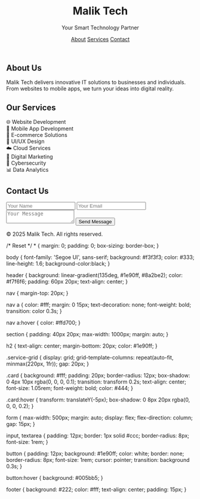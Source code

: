 <!DOCTYPE html>
<html lang="en">
<head>
  <meta charset="UTF-8" />
  <meta name="viewport" content="width=device-width, initial-scale=1.0"/>
  <title>Malik Tech - Tech Services</title>
  <link rel="stylesheet" href="style.css" />
</head>
<body>

  <header>
    <div class="hero">
      <h1>Malik Tech</h1>
      <p>Your Smart Technology Partner</p>
      <nav>
        <a href="#about">About</a>
        <a href="#services">Services</a>
        <a href="#contact">Contact</a>
      </nav>
    </div>
  </header>

  <section id="about">
    <h2>About Us</h2>
    <p>Malik Tech delivers innovative IT solutions to businesses and individuals. From websites to mobile apps, we turn your ideas into digital reality.</p>
  </section>

  <section id="services">
    <h2>Our Services</h2>
    <div class="service-grid">
      <div class="card">🌐 Website Development</div>
      <div class="card">📱 Mobile App Development</div>
      <div class="card">🛒 E-commerce Solutions</div>
      <div class="card">🎨 UI/UX Design</div>
      <div class="card">☁️ Cloud Services</div>
      <div class="card">📢 Digital Marketing</div>
      <div class="card">🔐 Cybersecurity</div>
      <div class="card">📊 Data Analytics</div>
    </div>
  </section>

  <section id="contact">
    <h2>Contact Us</h2>
    <form onsubmit="return sendMessage();">
      <input type="text" placeholder="Your Name" required />
      <input type="email" placeholder="Your Email" required />
      <textarea placeholder="Your Message" required></textarea>
      <button type="submit">Send Message</button>
    </form>
  </section>

  <footer>
    <p>&copy; 2025 Malik Tech. All rights reserved.</p>
  </footer>

  <script src="script.js"></script>
</body>
</html>
/* Reset */
* {
  margin: 0;
  padding: 0;
  box-sizing: border-box;
}

body
{
  font-family: 'Segoe UI', sans-serif;
  background: #f3f3f3;
  color: #333;
  line-height: 1.6;
  background-color:black;
}

header {
  background: linear-gradient(135deg, #1e90ff, #8a2be2);
  color: #f7f6f6;
  padding: 60px 20px;
  text-align: center;
}

nav {
  margin-top: 20px;
}

nav a {
  color: #fff;
  margin: 0 15px;
  text-decoration: none;
  font-weight: bold;
  transition: color 0.3s;
}

nav a:hover {
  color: #ffd700;
}

section {
  padding: 40px 20px;
  max-width: 1000px;
  margin: auto;
}

h2 {
  text-align: center;
  margin-bottom: 20px;
  color: #1e90ff;
}

.service-grid {
  display: grid;
  grid-template-columns: repeat(auto-fit, minmax(220px, 1fr));
  gap: 20px;
}

.card {
  background: #fff;
  padding: 20px;
  border-radius: 12px;
  box-shadow: 0 4px 10px rgba(0, 0, 0, 0.1);
  transition: transform 0.2s;
  text-align: center;
  font-size: 1.05rem;
  font-weight: bold;
  color: #444;
}

.card:hover {
  transform: translateY(-5px);
  box-shadow: 0 8px 20px rgba(0, 0, 0, 0.2);
}

form {
  max-width: 500px;
  margin: auto;
  display: flex;
  flex-direction: column;
  gap: 15px;
}

input, textarea {
  padding: 12px;
  border: 1px solid #ccc;
  border-radius: 8px;
  font-size: 1rem;
}

button {
  padding: 12px;
  background: #1e90ff;
  color: white;
  border: none;
  border-radius: 8px;
  font-size: 1rem;
  cursor: pointer;
  transition: background 0.3s;
}

button:hover {
  background: #005bb5;
}

footer {
  background: #222;
  color: #fff;
  text-align: center;
  padding: 15px;
}

